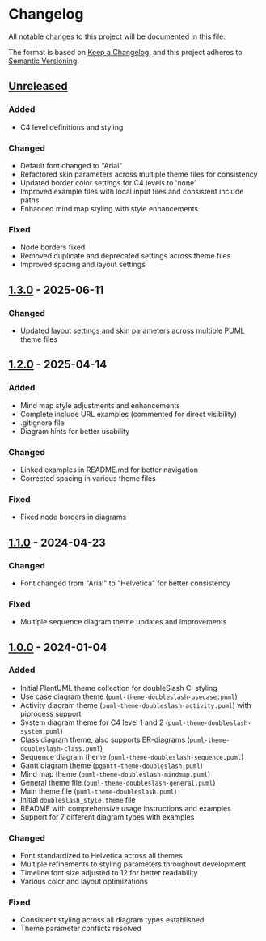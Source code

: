 # Changelog

<!-- markdownlint-disable MD024-->

All notable changes to this project will be documented in this file.

The format is based on [Keep a Changelog](https://keepachangelog.com/en/1.1.0/),
and this project adheres to [Semantic Versioning](https://semver.org/spec/v2.0.0.html).

<!-- changelog -->

## [Unreleased]

### Added

- C4 level definitions and styling

### Changed

- Default font changed to "Arial"
- Refactored skin parameters across multiple theme files for consistency
- Updated border color settings for C4 levels to 'none'
- Improved example files with local input files and consistent include paths
- Enhanced mind map styling with style enhancements

### Fixed

- Node borders fixed
- Removed duplicate and deprecated settings across theme files
- Improved spacing and layout settings

## [1.3.0] - 2025-06-11

### Changed

- Updated layout settings and skin parameters across multiple PUML theme files

## [1.2.0] - 2025-04-14

### Added

- Mind map style adjustments and enhancements
- Complete include URL examples (commented for direct visibility)
- .gitignore file
- Diagram hints for better usability

### Changed

- Linked examples in README.md for better navigation
- Corrected spacing in various theme files

### Fixed

- Fixed node borders in diagrams

## [1.1.0] - 2024-04-23

### Changed

- Font changed from "Arial" to "Helvetica" for better consistency

### Fixed

- Multiple sequence diagram theme updates and improvements

## [1.0.0] - 2024-01-04

### Added

- Initial PlantUML theme collection for doubleSlash CI styling
- Use case diagram theme (`puml-theme-doubleslash-usecase.puml`)
- Activity diagram theme (`puml-theme-doubleslash-activity.puml`) with piprocess support
- System diagram theme for C4 level 1 and 2 (`puml-theme-doubleslash-system.puml`)
- Class diagram theme, also supports ER-diagrams (`puml-theme-doubleslash-class.puml`)
- Sequence diagram theme (`puml-theme-doubleslash-sequence.puml`)
- Gantt diagram theme (`pgantt-theme-doubleslash.puml`)
- Mind map theme (`puml-theme-doubleslash-mindmap.puml`)
- General theme file (`puml-theme-doubleslash-general.puml`)
- Main theme file (`puml-theme-doubleslash.puml`)
- Initial `doubleslash_style.theme` file
- README with comprehensive usage instructions and examples
- Support for 7 different diagram types with examples

### Changed

- Font standardized to Helvetica across all themes
- Multiple refinements to styling parameters throughout development
- Timeline font size adjusted to 12 for better readability
- Various color and layout optimizations

### Fixed

- Consistent styling across all diagram types established
- Theme parameter conflicts resolved

[Unreleased]: https://github.com/doubleSlashde/umltheme/compare/v1.3.0...HEAD
[1.3.0]: https://github.com/doubleSlashde/umltheme/compare/v1.2.0...v1.3.0
[1.2.0]: https://github.com/doubleSlashde/umltheme/compare/v1.1.0...v1.2.0
[1.1.0]: https://github.com/doubleSlashde/umltheme/compare/v1.0.0...v1.1.0
[1.0.0]: https://github.com/doubleSlashde/umltheme/releases/tag/v1.0.0
